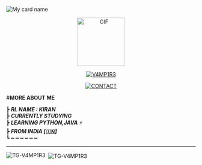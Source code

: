
![My card name](https://cardivo.vercel.app/api?name=TG-V4MP1R3&description=Hi,%20Welcome%20To%20My%20Profile%20❤&image=https://telegra.ph/file/6bf7aeb6be31929cb1933.jpg/u/78668573?v=4&s=10?v=4&backgroundColor=%23ecf0f1&telegram=@KP51107&github=TG-V4MP1R3&twitter=&pattern=leaf&colorPattern=%23eaeaea)
<div align="center">
  <p align="center">
<img src="https://media.giphy.com/media/UO3ciqKzpEysXdRuzM/giphy.gif" alt="GIF" width="128" height="128"/>
</p>
 <p align="center">
<a href="#"><img title="V4MP1R3" src="https://img.shields.io/badge/V4MP1R3-red?colorA=%23ff0000&colorB=%23017e40&style=for-the-badge"></a>
</p>
  <p align="center">
<a href="https://t.me/KP51107"><img title="CONTACT" src="https://img.shields.io/badge/CONTACT-V4MP1R3-dqz/JulieMwol?color=blue&style=for-the-badge&logo=Telegram"></a>
</p>
</div>

#<b>**MORE ABOUT ME** </b>


┣ ***RL NAME : KIRAN***                                                                                        
┣  ***CURRENTLY STUDYING***                               
┣  ***LEARNING PYTHON,JAVA*** ⚡️                            
┣ ***FROM INDIA [🇮🇳]***                                                                       
┗ ━ ━ ━ ━ ━ ━   

----
<p align="center">
<p><img align="left" src="https://github-readme-stats.vercel.app/api/top-langs?username=TG-V4MP1R3&show_icons=true&theme=dark&locale=en&layout=compact" alt="TG-V4MP1R3" /></p>

<p>&nbsp;<img align="center" src="https://github-readme-stats.vercel.app/api?username=TG-V4MP1R3&show_icons=true&theme=dark&locale=en" alt="TG-V4MP1R3" /></p>
